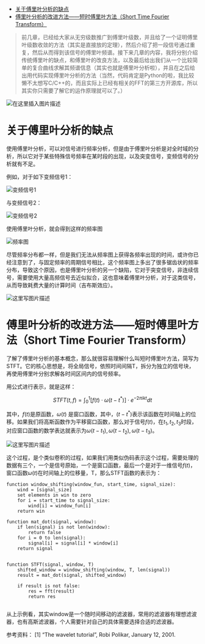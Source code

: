 - [关于傅里叶分析的缺点](#关于傅里叶分析的缺点)
- [傅里叶分析的改进方法——短时傅里叶方法（Short Time Fourier Transform）](#傅里叶分析的改进方法短时傅里叶方法short-time-fourier-transform)


> 前几章，已经给大家从无穷级数推广到傅里叶级数，并且给了一个证明傅里叶级数收敛的方法（其实是直接放的定理），然后介绍了把一段信号通过重复，然后从而得到该信号的傅里叶频谱。接下来几章的内容，我将分别介绍传统傅里叶的缺点，和傅里叶的改良方法，以及最后给出我们从一个比较简单的复合曲线求解其频谱信息（其实也就是傅里叶分析啦），并且在之后给出用代码实现傅里叶分析的方法（当然，代码肯定是Python的啦，我比较懒不太想写C/C++的，而且实际上已经有相关的FFT的第三方开源库，所以其实你只需要了解它的运作原理就可以了。）

![在这里插入图片描述](https://img-blog.csdnimg.cn/20210206151957421.jpg?x-oss-process=image/watermark,type_ZmFuZ3poZW5naGVpdGk,shadow_10,text_aHR0cHM6Ly9ibG9nLmNzZG4ubmV0L3BvaXNvbmNocnk=,size_16,color_FFFFFF,t_70#pic_center)


# 关于傅里叶分析的缺点

使用傅里叶分析，可以对信号进行频率分析，但是由于傅里叶分析是对全时域的分析，所以它对于某些特殊信号频率在某时段的出现，以及突变信号，变频信号的分析就有不足。

例如，对于如下变频信号1：

![变频信号1](https://img-blog.csdn.net/20180710173828323?watermark/2/text/aHR0cHM6Ly9ibG9nLmNzZG4ubmV0L3BvaXNvbmNocnk=/font/5a6L5L2T/fontsize/400/fill/I0JBQkFCMA==/dissolve/70)

与变频信号2：

![变频信号2](https://img-blog.csdn.net/20180710173929598?watermark/2/text/aHR0cHM6Ly9ibG9nLmNzZG4ubmV0L3BvaXNvbmNocnk=/font/5a6L5L2T/fontsize/400/fill/I0JBQkFCMA==/dissolve/70)

使用傅里叶分析，就会得到这样的频率图

![频率图](https://img-blog.csdn.net/20180710174017938?watermark/2/text/aHR0cHM6Ly9ibG9nLmNzZG4ubmV0L3BvaXNvbmNocnk=/font/5a6L5L2T/fontsize/400/fill/I0JBQkFCMA==/dissolve/70)

尽管频率分布都一样，但是我们无法从频率图上获得各频率出现的时间，或许你已经注意到了，与固定频率的周期信号相比，这个频率图上多出了很多锯齿状的频率分布，导致这个原因，也是傅里叶分析的另一个缺陷，它对于突变信号，非连续信号，需要使用大量高频信号去近似拟合，这也意味着傅里叶分析，对于这类信号，从而导致耗费大量的计算时间（吉布斯效应）。

![这里写图片描述](https://img-blog.csdn.net/20180710175014874?watermark/2/text/aHR0cHM6Ly9ibG9nLmNzZG4ubmV0L3BvaXNvbmNocnk=/font/5a6L5L2T/fontsize/400/fill/I0JBQkFCMA==/dissolve/70)


# 傅里叶分析的改进方法——短时傅里叶方法（Short Time Fourier Transform）

了解了傅里叶分析的基本概念，那么就很容易理解什么叫短时傅里叶方法，简写为STFT。它的核心思想是，将全局信号，依照时间间隔T，拆分为独立的信号块，再使用傅里叶分别求解各时间区间内的信号频率。

用公式进行表示，就是这样：

$$STFT(t, f) = \int_0^1 [f(t) \cdot \omega(t-t^*)] \cdot e^{-2\pi ikt} dt$$

其中，$f(t)$是原函数，$\omega(t)$ 是窗口函数，其中，$(t - t^*)$表示该函数在时间轴上的位移。如果我们将高斯函数作为平移窗口函数，那么对于信号$f(t)$，在$t_1, t_2, t_3$时段，对应窗口函数的数学表达就表示为$\omega(t - t_1), \omega(t - t_2), \omega(t - t_3)$。

![这里写图片描述](https://img-blog.csdn.net/20180711142856758?watermark/2/text/aHR0cHM6Ly9ibG9nLmNzZG4ubmV0L3BvaXNvbmNocnk=/font/5a6L5L2T/fontsize/400/fill/I0JBQkFCMA==/dissolve/70)

这个过程，是个类似卷积的过程，如果我们用类似伪码表示这个过程，需要处理的数据有三个，一个是信号原始，一个是窗口函数，最后一个是对于一维信号$f(t)$，窗口函数$\omega(t)$在时间轴上的位移量，T，那么STFT函数的表示为：

```
function window_shifting(window_fun, start_time, signal_size): 
	wind = [signal_size]
	set elements in win to zero
	for i = start_time to signal_size:
		wind[i] = window_fun[i]
	return win

function mat_dot(signal, window):
	if len(signal) is not len(window):
		return false
	for i = 0 to len(signal):
		signal[i] = signal[i] * window[i]
	return signal


function STFT(signal, window, T)
	shifted_window = window_shifting(window, T, len(signal))
	result = mat_dot(signal, shifted_window)
	
	if result is not false:
		res = fft(result)
		return res
		
```

从上示例看，其实window是一个随时间移动的滤波器，常用的滤波器有理想滤波器，也有高斯滤波器，个人需要针对自己的具体需要选择合适的滤波器。

参考资料：
[1] “The wavelet tutorial”, Robi Polikar, January 12, 2001.